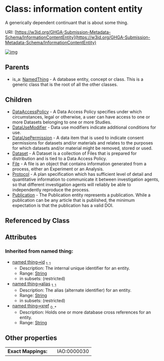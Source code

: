 
# Class: information content entity


A generically dependent continuant that is about some thing.

URI: [https://w3id.org/GHGA-Submission-Metadata-Schema/InformationContentEntity](https://w3id.org/GHGA-Submission-Metadata-Schema/InformationContentEntity)


[![img](https://yuml.me/diagram/nofunky;dir:TB/class/[Publication],[Protocol],[NamedThing],[InformationContentEntity&#124;id(i):string;alias(i):string;xref(i):string%20*]^-[Publication],[InformationContentEntity]^-[Protocol],[InformationContentEntity]^-[File],[InformationContentEntity]^-[Dataset],[InformationContentEntity]^-[DataUsePermission],[InformationContentEntity]^-[DataUseModifier],[InformationContentEntity]^-[DataAccessPolicy],[NamedThing]^-[InformationContentEntity],[File],[Dataset],[DataUsePermission],[DataUseModifier],[DataAccessPolicy])](https://yuml.me/diagram/nofunky;dir:TB/class/[Publication],[Protocol],[NamedThing],[InformationContentEntity&#124;id(i):string;alias(i):string;xref(i):string%20*]^-[Publication],[InformationContentEntity]^-[Protocol],[InformationContentEntity]^-[File],[InformationContentEntity]^-[Dataset],[InformationContentEntity]^-[DataUsePermission],[InformationContentEntity]^-[DataUseModifier],[InformationContentEntity]^-[DataAccessPolicy],[NamedThing]^-[InformationContentEntity],[File],[Dataset],[DataUsePermission],[DataUseModifier],[DataAccessPolicy])

## Parents

 *  is_a: [NamedThing](NamedThing.md) - A database entity, concept or class. This is a generic class that is the root of all the other classes.

## Children

 * [DataAccessPolicy](DataAccessPolicy.md) - A Data Access Policy specifies under which circumstances, legal or otherwise, a user can have access to one or more Datasets belonging to one or more Studies.
 * [DataUseModifier](DataUseModifier.md) - Data use modifiers indicate additional conditions for use.
 * [DataUsePermission](DataUsePermission.md) - A data item that is used to indicate consent permissions for datasets and/or materials and relates to the purposes for which datasets and/or material might be removed, stored or used.
 * [Dataset](Dataset.md) - A Dataset is a collection of Files that is prepared for distribution and is tied to a Data Access Policy.
 * [File](File.md) - A file is an object that contains information generated from a process, either an Experiment or an Analysis.
 * [Protocol](Protocol.md) - A plan specification which has sufficient level of detail and quantitative information to communicate it between investigation agents, so that different investigation agents will reliably be able to independently reproduce the process.
 * [Publication](Publication.md) - The Publication entity represents a publication. While a publication can be any article that is published, the minimum expectation is that the publication has a valid DOI.

## Referenced by Class


## Attributes


### Inherited from named thing:

 * [named thing➞id](named_thing_id.md)  <sub>1..1</sub>
     * Description: The internal unique identifier for an entity.
     * Range: [String](types/String.md)
     * in subsets: (restricted)
 * [named thing➞alias](named_thing_alias.md)  <sub>1..1</sub>
     * Description: The alias (alternate identifier) for an entity.
     * Range: [String](types/String.md)
     * in subsets: (restricted)
 * [named thing➞xref](named_thing_xref.md)  <sub>0..\*</sub>
     * Description: Holds one or more database cross references for an entity.
     * Range: [String](types/String.md)

## Other properties

|  |  |  |
| --- | --- | --- |
| **Exact Mappings:** | | IAO:0000030 |

